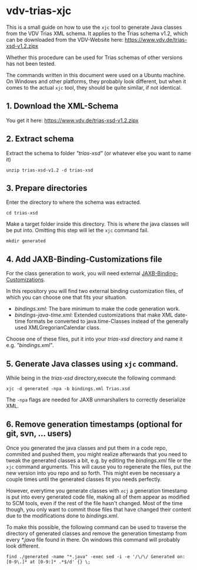 # vdv-trias-xjc

This is a small guide on how to use the `xjc` tool to generate Java classes from the VDV Trias XML schema. It applies to the Trias schema v1.2, which can be downloaded from the VDV-Website here: https://www.vdv.de/trias-xsd-v1.2.zipx

Whether this procedure can be used for Trias schemas of other versions has not been tested.

The commands written in this document were used on a Ubuntu machine. On Windows and other platforms, they probably look different, but when it comes to the actual `xjc` tool, they should be quite similar, if not identical.

## 1. Download the XML-Schema

You get it here: https://www.vdv.de/trias-xsd-v1.2.zipx


## 2. Extract schema

Extract the schema to folder *"trias-xsd"* (or whatever else you want to name it)

```
unzip trias-xsd-v1.2 -d trias-xsd
```

## 3. Prepare directories

Enter the directory to where the schema was extracted.

```
cd trias-xsd
```

Make a target folder inside this directory.
This is where the java classes will be put into.
Omitting this step will let the `xjc` command fail.

```
mkdir generated
```

## 4. Add JAXB-Binding-Customizations file

For the class generation to work, you will need external [JAXB-Binding-Customizations](https://docs.oracle.com/cd/E17802_01/webservices/webservices/docs/1.5/tutorial/doc/JAXBUsing4.html).

In this repository you will find two external binding customization files, of which you can choose one that fits your situation.

- *bindings.xml*: The bare minimum to make the code generation work.
- *bindings-java-time.xml*: Extended customizations that make XML date-time formats be converted to java.time-Classes instead of the generally used XMLGregorianCalendar class.

Choose one of these files, put it into your *trias-xsd* directory and name it e.g. *"bindings.xml"*.

## 5. Generate Java classes using `xjc` command.

While being in the *trias-xsd* directory,execute the following command:

```
xjc -d generated -npa -b bindings.xml Trias.xsd
```

The `-npa` flags are needed for JAXB unmarshallers to correctly deserialize XML.


## 6. Remove generation timestamps (optional for git, svn, ... users)

Once you generated the java classes and put them in a code repo, commited and pushed them, you might realize afterwards that you need to tweak the generated classes a bit, e.g. by editing the *bindings.xml* file or the `xjc` command arguments. This will cause you to regenerate the files, put the new version into you repo and so forth. This might even be necessary a couple times until the generated classes fit you needs perfectly.

However, everytime you generate classes with `xcj` a generation timestamp is put into every generated code file, making all of them appear as modified to SCM tools, even if the rest of the file hasn't changed. Most of the time though, you only want to commit those files that have changed their content due to the modifications done to *bindings.xml*.

To make this possible, the following command can be used to traverse the directory of generated classes and remove the generation timestamp from every *\*.java* file found in there. On windows this command will probably look different.

```
find ./generated -name "*.java" -exec sed -i -e '/\/\/ Generated on: [0-9\.]* at [0-9:]* .*$/d' {} \;
```

